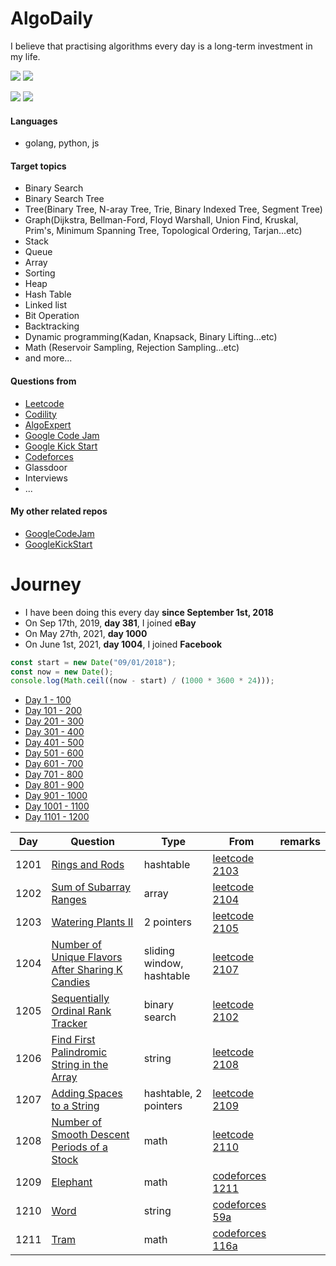 # AlgoDaily

I believe that practising algorithms every day is a long-term investment in my life.

[![](https://img.shields.io/badge/dynamic/json?style=flat&labelColor=black&color=green&label=Solved&query=solvedOverTotal&url=https%3A%2F%2Fleetcode-badge.vercel.app%2Fapi%2Fusers%2Fcalvinchankf&logo=leetcode&logoColor=yellow)](https://leetcode.com/calvinchankf/)
[![](https://img.shields.io/badge/dynamic/json?style=flat&labelColor=black&color=green&label=Ranking&query=ranking&url=https%3A%2F%2Fleetcode-badge.vercel.app%2Fapi%2Fusers%2Fcalvinchankf&logo=leetcode&logoColor=yellow)](https://leetcode.com/calvinchankf/)

![](https://badges.pufler.dev/created/calvinchankf/algodaily)
![](https://badges.pufler.dev/updated/calvinchankf/algodaily)

#### Languages

-   golang, python, js

#### Target topics

-   Binary Search
-   Binary Search Tree
-   Tree(Binary Tree, N-aray Tree, Trie, Binary Indexed Tree, Segment Tree)
-   Graph(Dijkstra, Bellman-Ford, Floyd Warshall, Union Find, Kruskal, Prim's, Minimum Spanning Tree, Topological Ordering, Tarjan...etc)
-   Stack
-   Queue
-   Array
-   Sorting
-   Heap
-   Hash Table
-   Linked list
-   Bit Operation
-   Backtracking
-   Dynamic programming(Kadan, Knapsack, Binary Lifting...etc)
-   Math (Reservoir Sampling, Rejection Sampling...etc)
-   and more...

#### Questions from

-   [Leetcode](https://leetcode.com)
-   [Codility](https://app.codility.com/programmers/lessons/)
-   [AlgoExpert](https://www.algoexpert.io)
-   [Google Code Jam](https://codingcompetitions.withgoogle.com/codejam)
-   [Google Kick Start](https://codingcompetitions.withgoogle.com/kickstart/)
-   [Codeforces](https://codeforces.com)
-   Glassdoor
-   Interviews
-   ...

#### My other related repos

-   [GoogleCodeJam](https://github.com/calvinchankf/GoogleCodeJam)
-   [GoogleKickStart](https://github.com/calvinchankf/GoogleKickStart)

# Journey

-   I have been doing this every day **since September 1st, 2018**
-   On Sep 17th, 2019, **day 381**, I joined **eBay**
-   On May 27th, 2021, **day 1000**
-   On June 1st, 2021, **day 1004**, I joined **Facebook**

```js
const start = new Date("09/01/2018");
const now = new Date();
console.log(Math.ceil((now - start) / (1000 * 3600 * 24)));
```

-   [Day 1 - 100](./markdowns/day1-100.md)
-   [Day 101 - 200](./markdowns/day101-200.md)
-   [Day 201 - 300](./markdowns/day201-300.md)
-   [Day 301 - 400](./markdowns/day301-400.md)
-   [Day 401 - 500](./markdowns/day401-500.md)
-   [Day 501 - 600](./markdowns/day501-600.md)
-   [Day 601 - 700](./markdowns/day601-700.md)
-   [Day 701 - 800](./markdowns/day701-800.md)
-   [Day 801 - 900](./markdowns/day801-900.md)
-   [Day 901 - 1000](./markdowns/day901-1000.md)
-   [Day 1001 - 1100](./markdowns/day1001-1100.md)
-   [Day 1101 - 1200](./markdowns/day1101-1200.md)

| Day  | Question                                                                                                            | Type                      | From                                                                                             | remarks |
| ---- | ------------------------------------------------------------------------------------------------------------------- | ------------------------- | ------------------------------------------------------------------------------------------------ | ------- |
| 1201 | [Rings and Rods](/leetcode/2103-rings-and-rods)                                                                     | hashtable                 | [leetcode 2103](https://leetcode.com/problems/rings-and-rods/)                                   |         |
| 1202 | [Sum of Subarray Ranges](/leetcode/2104-sum-of-subarray-ranges)                                                     | array                     | [leetcode 2104](https://leetcode.com/problems/sum-of-subarray-ranges/)                           |         |
| 1203 | [Watering Plants II](/leetcode/2105-watering-plants-ii)                                                             | 2 pointers                | [leetcode 2105](https://leetcode.com/problems/watering-plants-ii/)                               |         |
| 1204 | [Number of Unique Flavors After Sharing K Candies](/leetcode/2107-number-of-unique-flavors-after-sharing-k-candies) | sliding window, hashtable | [leetcode 2107](https://leetcode.com/problems/number-of-unique-flavors-after-sharing-k-candies/) |         |
| 1205 | [Sequentially Ordinal Rank Tracker](/leetcode/2102-sequentially-ordinal-rank-tracker)                               | binary search             | [leetcode 2102](https://leetcode.com/problems/sequentially-ordinal-rank-tracker/)                |         |
| 1206 | [Find First Palindromic String in the Array](/leetcode/2108-find-first-palindromic-string-in-the-array)             | string                    | [leetcode 2108](https://leetcode.com/problems/find-first-palindromic-string-in-the-array/)       |         |
| 1207 | [Adding Spaces to a String](/leetcode/2109-adding-spaces-to-a-string)                                               | hashtable, 2 pointers     | [leetcode 2109](https://leetcode.com/problems/adding-spaces-to-a-string/)                        |         |
| 1208 | [Number of Smooth Descent Periods of a Stock](/leetcode/2110-number-of-smooth-descent-periods-of-a-stock)           | math                      | [leetcode 2110](https://leetcode.com/problems/number-of-smooth-descent-periods-of-a-stock/)      |         |
| 1209 | [Elephant](/codeforces/617a)                                                                                        | math                      | [codeforces 1211](https://codeforces.com/problemset/problem/617/A)                               |         |
| 1210 | [Word](/codeforces/59a)                                                                                             | string                    | [codeforces 59a](https://codeforces.com/problemset/problem/59/A)                                 |         |
| 1211 | [Tram](/codeforces/116a)                                                                                            | math                      | [codeforces 116a](https://codeforces.com/problemset/problem/116/A)                               |         |
